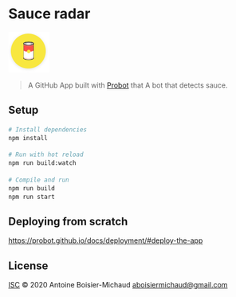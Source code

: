 # Sauce radar

![Sauce radar](./quicklogo.png "Sauce radar")
> A GitHub App built with [Probot](https://github.com/probot/probot) that A bot that detects sauce.

## Setup

```sh
# Install dependencies
npm install

# Run with hot reload
npm run build:watch

# Compile and run
npm run build
npm run start
```

## Deploying from scratch

https://probot.github.io/docs/deployment/#deploy-the-app

## License

[ISC](LICENSE) © 2020 Antoine Boisier-Michaud <aboisiermichaud@gmail.com>
